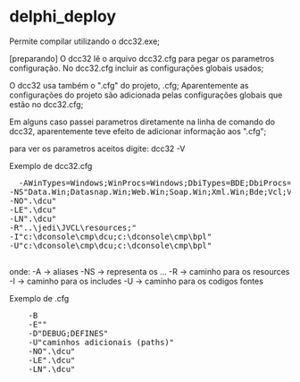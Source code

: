 # delphi_deploy
Permite compilar utilizando  o  dcc32.exe;

[preparando]
O dcc32 lê o arquivo dcc32.cfg para pegar os parametros configuração. No dcc32.cfg incluir as configurações globais usados;

O dcc32 usa também o ".cfg" do projeto,  <arquivoprojeto>.cfg; Aparentemente as configurações do projeto são adicionada pelas configurações globais que estão no dcc32.cfg;
  
Em alguns caso passei parametros diretamente na linha de comando do dcc32, aparentemente teve efeito de adicionar informação aos ".cfg";
  
  
para ver os parametros aceitos digite:   dcc32 -V  
  
Exemplo de dcc32.cfg  
  <pre>
  -AWinTypes=Windows;WinProcs=Windows;DbiTypes=BDE;DbiProcs=BDE;DbiErrs=BDE;
-NS"Data.Win;Datasnap.Win;Web.Win;Soap.Win;Xml.Win;Bde;Vcl;Vcl.Imaging;Vcl.Touch;Vcl.Samples;Vcl.Shell;System;Xml;Data;Datasnap;Web;Soap;Winapi;Windows;System.Win;VCLTee"
-NO".\dcu"
-LE".\dcu"
-LN".\dcu"
-R"..\jedi\JVCL\resources;"
-I"c:\dconsole\cmp\dcu;c:\dconsole\cmp\bpl"
-U"c:\dconsole\cmp\dcu;c:\dconsole\cmp\bpl"
  </pre>

  onde:
   -A  -> aliases
   -NS -> representa os ... 
   -R -> caminho para os resources
   -I -> caminho para os includes
   -U -> caminho para os codigos fontes
  
  
Exemplo de   <projeto>.cfg
  <pre>
    -B
    -E""
    -D"DEBUG;DEFINES"
    -U"caminhos adicionais (paths)"
    -NO".\dcu"
    -LE".\dcu"
    -LN".\dcu"
  
  
  </pre>
